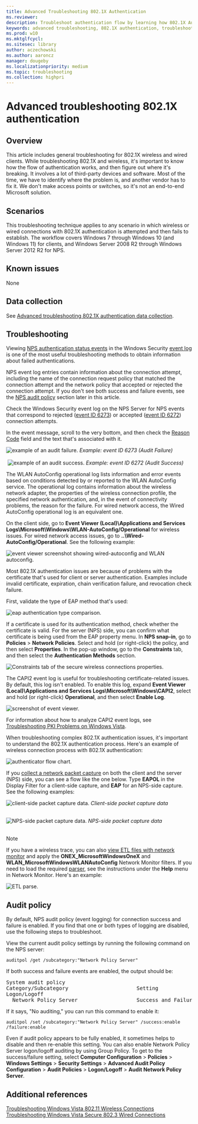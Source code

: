 ```yaml
---
title: Advanced Troubleshooting 802.1X Authentication
ms.reviewer: 
description: Troubleshoot authentication flow by learning how 802.1X Authentication works for wired and wireless clients.
keywords: advanced troubleshooting, 802.1X authentication, troubleshooting, authentication, Wi-Fi
ms.prod: w10
ms.mktglfcycl: 
ms.sitesec: library
author: aczechowski
ms.author: aaroncz
manager: dougeby
ms.localizationpriority: medium
ms.topic: troubleshooting
ms.collection: highpri
---
```

 
# Advanced troubleshooting 802.1X authentication
 
## Overview

This article includes general troubleshooting for 802.1X wireless and wired clients. While troubleshooting 802.1X and wireless, it's important to know how the flow of authentication works, and then figure out where it's breaking. It involves a lot of third-party devices and software. Most of the time, we have to identify where the problem is, and another vendor has to fix it. We don't make access points or switches, so it's not an end-to-end Microsoft solution.
 
## Scenarios

This troubleshooting technique applies to any scenario in which wireless or wired connections with 802.1X authentication is attempted and then fails to establish. The workflow covers Windows 7 through Windows 10 (and Windows 11) for clients, and Windows Server 2008 R2 through Windows Server 2012 R2 for NPS.
 
## Known issues

None
 
## Data collection

See [Advanced troubleshooting 802.1X authentication data collection](data-collection-for-802-authentication.md).
 
## Troubleshooting

Viewing [NPS authentication status events](/previous-versions/windows/it-pro/windows-server-2008-R2-and-2008/cc735320(v%3dws.10)) in the Windows Security [event log](/previous-versions/windows/it-pro/windows-server-2008-R2-and-2008/cc722404(v%3dws.11)) is one of the most useful troubleshooting methods to obtain information about failed authentications.

NPS event log entries contain information about the connection attempt, including the name of the connection request policy that matched the connection attempt and the network policy that accepted or rejected the connection attempt. If you don't see both success and failure events, see the [NPS audit policy](#audit-policy) section later in this article.

Check the Windows Security event log on the NPS Server for NPS events that correspond to rejected ([event ID 6273](/previous-versions/windows/it-pro/windows-server-2008-R2-and-2008/cc735399(v%3dws.10))) or accepted ([event ID 6272](/previous-versions/windows/it-pro/windows-server-2008-R2-and-2008/cc735388(v%3dws.10))) connection attempts.
 
In the event message, scroll to the very bottom, and then check the [Reason Code](/previous-versions/windows/it-pro/windows-server-2008-R2-and-2008/dd197570(v%3dws.10)) field and the text that's associated with it.
 
   ![example of an audit failure.](images/auditfailure.png)
   *Example: event ID 6273 (Audit Failure)*<br><br>
‎
   ![example of an audit success.](images/auditsuccess.png)
   *Example: event ID 6272 (Audit Success)*<br>

‎The WLAN AutoConfig operational log lists information and error events based on conditions detected by or reported to the WLAN AutoConfig service. The operational log contains information about the wireless network adapter, the properties of the wireless connection profile, the specified network authentication, and, in the event of connectivity problems, the reason for the failure. For wired network access, the Wired AutoConfig operational log is an equivalent one.

On the client side, go to **Event Viewer (Local)\Applications and Services Logs\Microsoft\Windows\WLAN-AutoConfig/Operational** for wireless issues. For wired network access issues, go to  **..\Wired-AutoConfig/Operational**. See the following example:

![event viewer screenshot showing wired-autoconfig and WLAN autoconfig.](images/eventviewer.png)
 
Most 802.1X authentication issues are because of problems with the certificate that's used for client or server authentication. Examples include invalid certificate, expiration, chain verification failure, and revocation check failure. 

First, validate the type of EAP method that's used:
 
![eap authentication type comparison.](images/comparisontable.png)

If a certificate is used for its authentication method, check whether the certificate is valid. For the server (NPS) side, you can confirm what certificate is being used from the EAP property menu. In **NPS snap-in**, go to **Policies** > **Network Policies**. Select and hold (or right-click) the policy, and then select **Properties**. In the pop-up window, go to the **Constraints** tab, and then select the **Authentication Methods** section.

![Constraints tab of the secure wireless connections properties.](images/eappropertymenu.png)
 
The CAPI2 event log is useful for troubleshooting certificate-related issues.
By default, this log isn't enabled. To enable this log, expand **Event Viewer (Local)\Applications and Services Logs\Microsoft\Windows\CAPI2**, select and hold (or right-click) **Operational**, and then select **Enable Log**.

![screenshot of event viewer.](images/capi.png)
 
For information about how to analyze CAPI2 event logs, see
[Troubleshooting PKI Problems on Windows Vista](/previous-versions/windows/it-pro/windows-vista/cc749296%28v=ws.10%29).

When troubleshooting complex 802.1X authentication issues, it's important to understand the 802.1X authentication process. Here's an example of wireless connection process with 802.1X authentication:

![authenticator flow chart.](images/authenticator_flow_chart.png)
 
If you [collect a network packet capture](troubleshoot-tcpip-netmon.md) on both the client and the server (NPS) side, you can see a flow like the one below. Type **EAPOL** in the Display Filter for a client-side capture, and **EAP** for an NPS-side capture. See the following examples:

![client-side packet capture data.](images/clientsidepacket_cap_data.png)
*Client-side packet capture data*<br><br>

![NPS-side packet capture data.](images/NPS_sidepacket_capture_data.png) 
*NPS-side packet capture data*<br>
‎

> [!NOTE]
> If you have a wireless trace, you can also [view ETL files with network monitor](/windows/desktop/ndf/using-network-monitor-to-view-etl-files) and apply the **ONEX_MicrosoftWindowsOneX** and **WLAN_MicrosoftWindowsWLANAutoConfig** Network Monitor filters. If you need to load the required [parser](/archive/blogs/netmon/parser-profiles-in-network-monitor-3-4), see the instructions under the **Help** menu in Network Monitor. Here's an example:

![ETL parse.](images/etl.png) 

## Audit policy

By default, NPS audit policy (event logging) for connection success and failure is enabled. If you find that one or both types of logging are disabled, use the following steps to troubleshoot.

View the current audit policy settings by running the following command on the NPS server:
```console
auditpol /get /subcategory:"Network Policy Server"
```

If both success and failure events are enabled, the output should be:
<pre>
System audit policy
Category/Subcategory                      Setting
Logon/Logoff
  Network Policy Server                   Success and Failure
</pre>

If it says, "No auditing," you can run this command to enable it:
```console
auditpol /set /subcategory:"Network Policy Server" /success:enable /failure:enable
```

Even if audit policy appears to be fully enabled, it sometimes helps to disable and then re-enable this setting. You can also enable Network Policy Server logon/logoff auditing by using Group Policy. To get to the success/failure setting, select **Computer Configuration** > **Policies** > **Windows Settings** > **Security Settings** > **Advanced Audit Policy Configuration** > **Audit Policies** > **Logon/Logoff** > **Audit Network Policy Server**.

## Additional references

[Troubleshooting Windows Vista 802.11 Wireless Connections](/previous-versions/windows/it-pro/windows-vista/cc766215(v=ws.10))<br>
[Troubleshooting Windows Vista Secure 802.3 Wired Connections](/previous-versions/windows/it-pro/windows-vista/cc749352(v=ws.10))
